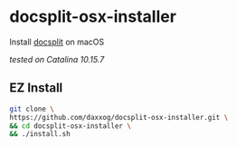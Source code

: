 docsplit-osx-installer
======================
Install [docsplit](https://documentcloud.github.io/docsplit/) on macOS


*tested on Catalina 10.15.7*

## EZ Install
```sh
git clone \
https://github.com/daxxog/docsplit-osx-installer.git \
&& cd docsplit-osx-installer \
&& ./install.sh
```
